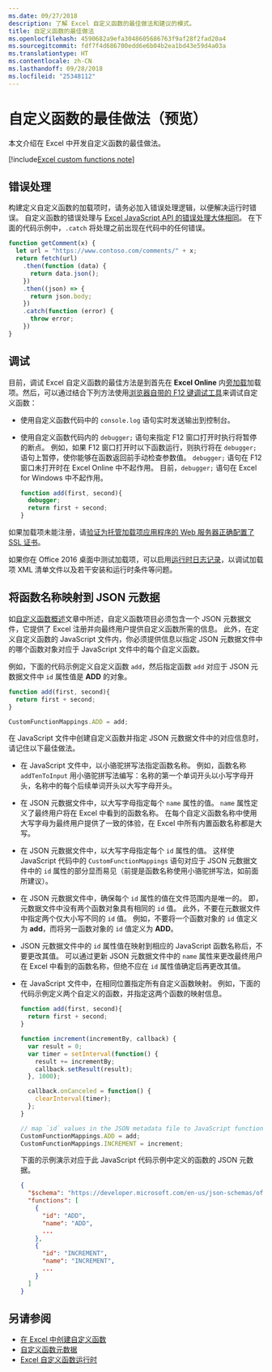 ```yaml
---
ms.date: 09/27/2018
description: 了解 Excel 自定义函数的最佳做法和建议的模式。
title: 自定义函数的最佳做法
ms.openlocfilehash: 4590682a9efa3048605686763f9af28f2fad20a4
ms.sourcegitcommit: fdf7f4d686700edd6e6b04b2ea1bd43e59d4a03a
ms.translationtype: HT
ms.contentlocale: zh-CN
ms.lasthandoff: 09/28/2018
ms.locfileid: "25348112"
---
```

# <a name="custom-functions-best-practices-preview"></a>自定义函数的最佳做法（预览）

本文介绍在 Excel 中开发自定义函数的最佳做法。

[!include[Excel custom functions note](../includes/excel-custom-functions-note.md)]

## <a name="error-handling"></a>错误处理

构建定义自定义函数的加载项时，请务必加入错误处理逻辑，以便解决运行时错误。 自定义函数的错误处理与 [Excel JavaScript API 的错误处理大体相同](excel-add-ins-error-handling.md)。 在下面的代码示例中，`.catch` 将处理之前出现在代码中的任何错误。

```js
function getComment(x) {
  let url = "https://www.contoso.com/comments/" + x;
  return fetch(url)
    .then(function (data) {
      return data.json();
    })
    .then((json) => {
      return json.body;
    })
    .catch(function (error) {
      throw error;
    })
}
```

## <a name="debugging"></a>调试

目前，调试 Excel 自定义函数的最佳方法是到首先在 **Excel Online** 内[旁加载](../testing/sideload-office-add-ins-for-testing.md)加载项。然后，可以通过结合下列方法使用[浏览器自带的 F12 键调试工具](../testing/debug-add-ins-in-office-online.md)来调试自定义函数：

- 使用自定义函数代码中的 `console.log` 语句实时发送输出到控制台。

- 使用自定义函数代码内的 `debugger;` 语句来指定 F12 窗口打开时执行将暂停的断点。 例如，如果 F12 窗口打开时以下函数运行，则执行将在 `debugger;` 语句上暂停，使你能够在函数返回前手动检查参数值。  `debugger;` 语句在 F12 窗口未打开时在 Excel Online 中不起作用。 目前，`debugger;` 语句在 Excel for Windows 中不起作用。

    ```js
    function add(first, second){
      debugger;
      return first + second;
    }
    ```

如果加载项未能注册，请[验证为托管加载项应用程序的 Web 服务器正确配置了 SSL 证书](https://github.com/OfficeDev/generator-office/blob/master/src/docs/ssl.md)。

如果你在 Office 2016 桌面中测试加载项，可以启用[运行时日志记录](../testing/troubleshoot-manifest.md#use-runtime-logging-to-debug-your-add-in)，以调试加载项 XML 清单文件以及若干安装和运行时条件等问题。


## <a name="mapping-function-names-to-json-metadata"></a>将函数名称映射到 JSON 元数据

如[自定义函数概述](custom-functions-overview.md)文章中所述，自定义函数项目必须包含一个 JSON 元数据文件，它提供了 Excel 注册并向最终用户提供自定义函数所需的信息。 此外，在定义自定义函数的 JavaScript 文件内，你必须提供信息以指定 JSON 元数据文件中的哪个函数对象对应于 JavaScript 文件中的每个自定义函数。

例如，下面的代码示例定义自定义函数 `add`，然后指定函数 `add` 对应于 JSON 元数据文件中 `id` 属性值是 **ADD** 的对象。

```js
function add(first, second){
  return first + second;
}

CustomFunctionMappings.ADD = add;
```

在 JavaScript 文件中创建自定义函数并指定 JSON 元数据文件中的对应信息时，请记住以下最佳做法。

* 在 JavaScript 文件中，以小骆驼拼写法指定函数名称。 例如，函数名称 `addTenToInput` 用小骆驼拼写法编写：名称的第一个单词开头以小写字母开头，名称中的每个后续单词开头以大写字母开头。

* 在 JSON 元数据文件中，以大写字母指定每个 `name` 属性的值。 `name` 属性定义了最终用户将在 Excel 中看到的函数名称。 在每个自定义函数名称中使用大写字母为最终用户提供了一致的体验，在 Excel 中所有内置函数名称都是大写。

* 在 JSON 元数据文件中，以大写字母指定每个 `id` 属性的值。 这样使  JavaScript 代码中的 `CustomFunctionMappings` 语句对应于 JSON 元数据文件中的 `id` 属性的部分显而易见（前提是函数名称使用小骆驼拼写法，如前面所建议）。

* 在 JSON 元数据文件中，确保每个 `id` 属性的值在文件范围内是唯一的。 即，元数据文件中没有两个函数对象具有相同的 `id` 值。 此外，不要在元数据文件中指定两个仅大小写不同的 `id` 值。 例如，不要将一个函数对象的 `id` 值定义为 **add**，而将另一函数对象的 `id` 值定义为 **ADD**。

* JSON 元数据文件中的 `id` 属性值在映射到相应的 JavaScript 函数名称后，不要更改其值。 可以通过更新 JSON 元数据文件中的 `name` 属性来更改最终用户在 Excel 中看到的函数名称，但绝不应在 `id` 属性值确定后再更改其值。

* 在 JavaScript 文件中，在相同位置指定所有自定义函数映射。 例如，下面的代码示例定义两个自定义的函数，并指定这两个函数的映射信息。

    ```js
    function add(first, second){
      return first + second;
    }

    function increment(incrementBy, callback) {
      var result = 0;
      var timer = setInterval(function() {
        result += incrementBy;
        callback.setResult(result);
      }, 1000);

      callback.onCanceled = function() {
        clearInterval(timer);
      };
    }

    // map `id` values in the JSON metadata file to JavaScript function names
    CustomFunctionMappings.ADD = add;
    CustomFunctionMappings.INCREMENT = increment;
    ```

    下面的示例演示对应于此 JavaScript 代码示例中定义的函数的 JSON 元数据。

    ```json
    {
      "$schema": "https://developer.microsoft.com/en-us/json-schemas/office-js/custom-functions.schema.json",
      "functions": [
        {
          "id": "ADD",
          "name": "ADD",
          ...
        },
        {
          "id": "INCREMENT",
          "name": "INCREMENT",
          ...
        }
      ]
    }
    ```

## <a name="see-also"></a>另请参阅

- [在 Excel 中创建自定义函数](custom-functions-overview.md)
- [自定义函数元数据](custom-functions-json.md)
- [Excel 自定义函数运行时](custom-functions-runtime.md)
